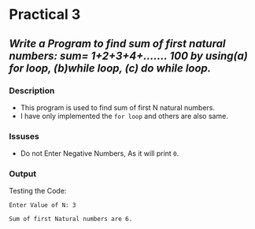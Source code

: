 
# Practical 3
## _Write a Program to find sum of first natural numbers: sum= 1+2+3+4+……. 100 by using(a) for loop, (b)while loop, (c) do while loop._

### Description
- This program is used to find sum of first N natural numbers.
- I have only implemented the `for loop` and others are also same. 
 
### Issuses
- Do not Enter Negative Numbers, As it will print `0`.

### Output
Testing the Code:
```
Enter Value of N: 3

Sum of first Natural numbers are 6.
```